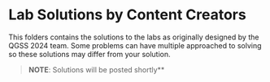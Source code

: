 # Lab Solutions by Content Creators

This folders contains the solutions to the labs as originally designed by the QGSS 2024 team. Some problems can have multiple approached to solving so these solutions may differ from your solution.

> **NOTE**: Solutions will be posted shortly**
